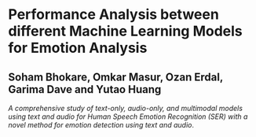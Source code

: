# Performance Analysis between different Machine Learning Models for Emotion Analysis
## Soham Bhokare, Omkar Masur, Ozan Erdal, Garima Dave and Yutao Huang

*A comprehensive study of text-only, audio-only, and multimodal models using text and audio for Human Speech Emotion Recognition (SER) with a novel method for emotion detection using text and audio*.
